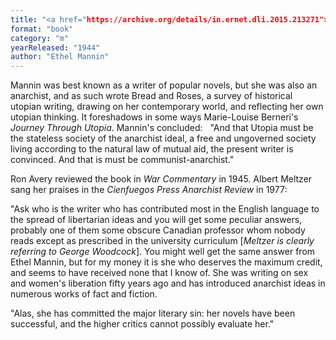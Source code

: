 ```yaml
---
title: "<a href="https://archive.org/details/in.ernet.dli.2015.213271">Bread and Roses. An Utopian Survey and Blue-Print</a>"
format: "book"
category: "m"
yearReleased: "1944"
author: "Ethel Mannin"
---
```

Mannin was best known as a writer of popular novels, but she was also an  anarchist, and as such wrote Bread and Roses, a survey of historical  utopian writing, drawing on her contemporary world, and reflecting her own  utopian thinking. It foreshadows in some ways Marie-Louise Berneri's _Journey  Through Utopia_. Mannin's concluded:
  
"And that Utopia must be the stateless society of the anarchist ideal, a free and  ungoverned society living according to the natural law of mutual aid, the  present writer is convinced. And that is must be communist-anarchist."

Ron Avery reviewed the book in _War Commentary_ in 1945. Albert Meltzer  sang her praises in the _Cienfuegos Press Anarchist Review_ in 1977: 
  

"Ask who is the writer who has contributed most in the  English language to the spread of libertarian ideas and you will get some  peculiar answers, probably one of them some obscure Canadian professor whom  nobody reads except as prescribed in the university curriculum [<em>Meltzer is  clearly referring to George Woodcock</em>]. You might well get the same answer  from Ethel Mannin, but for my money it is she who deserves the maximum credit,  and seems to have received none that I know of. She was writing on sex and  women's liberation fifty years ago and has introduced anarchist ideas in  numerous works of fact and fiction. 

"Alas, she has committed the major literary sin: her novels  have been successful, and the higher critics cannot possibly evaluate her." 
